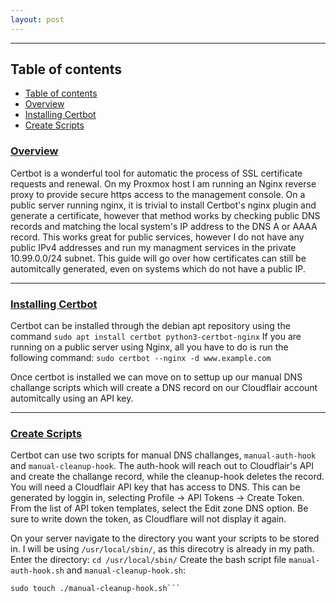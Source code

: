 ```yaml
---
layout: post
---
```


--- 

## Table of contents
- [Table of contents](#table-of-contents)
- [Overview](#overview)
- [ Installing Certbot](#installing-certbot)
- [Create Scripts](create-scripts)

### [Overview](#overview)
Certbot is a wonderful tool for automatic the process of SSL certificate requests and renewal. On my Proxmox host I am running an Nginx reverse proxy to provide secure https access to the management console. On a public server running nginx, it is trivial to install Certbot's nginx plugin and generate a certificate, however that method works by checking public DNS records and matching the local system's IP address to the DNS A or AAAA record. This works great for public services, however I do not have any public IPv4 addresses and run my managment services in the private 10.99.0.0/24 subnet. This guide will go over how certificates can still be automitcally generated, even on systems which do not have a public IP.

---

### [Installing Certbot](installing-certbot)
Certbot can be installed through the debian apt repository using the command 
```sudo apt install certbot python3-certbot-nginx```
If you are running on a public server using Nginx, all you have to do is run the following command:
```sudo certbot --nginx -d www.example.com```

Once certbot is installed we can move on to settup up our manual DNS challange  scripts which will create a DNS record on our Cloudflair account automitcally using an API key.

---

### [Create Scripts](create-scripts)
Certbot can use two scripts for manual DNS challanges, `manual-auth-hook` and `manual-cleanup-hook`. The auth-hook will reach out to Cloudflair's API and create the challange record, while the cleanup-hook deletes the record. You will need a Cloudflair API key that has access to DNS. This can be generated by loggin in, selecting Profile -> API Tokens -> Create Token. From the list of API token templates, select the Edit zone DNS option. Be sure to write down the token, as Cloudflare will not display it again. 

On your server navigate to the directory you want your scripts to be stored in. I will be using `/usr/local/sbin/`, as this direcotry is already in my path. Enter the directory:
```cd /usr/local/sbin/```
Create the bash script file `manual-auth-hook.sh` and `manual-cleanup-hook.sh`:
```sudo touch ./manual-auth-hook.sh
sudo touch ./manual-cleanup-hook.sh```


